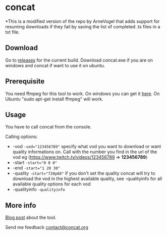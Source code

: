 # concat
*This is a modified version of the repo by ArneVogel that adds support for resuming downloads if they fail by saving the list of completed .ts files in a txt file. 

## Download
Go to [releases](https://github.com/ArneVogel/concat/releases) for the current build. Download concat.exe if you are on windows and concat if want to use it on ubuntu.

## Prerequisite
You need ffmpeg for this tool to work. On windows you can get it [here](https://www.ffmpeg.org/download.html). 
On Ubuntu "sudo apt-get install ffmpeg" will work.

## Usage

You have to call concat from the console.

Calling options:
+ -vod `-vod="123456789"` specify what vod you want to download or want quality informations on. Call with the number you find in the url of the vod eg (https://www.twitch.tv/videos/123456789 => __123456789__)
+ -start `-start="0 0 0"`
+ -end `-start="1 20 30"`
+ -quality `-start="720p60"` if you don't set the quality concat will try to download the vod in the highest available quality, see -qualityinfo for all available quality options for each vod
+ -qualityinfo `-qualityinfo`


## More info
[Blog post](https://www.arnevogel.com/standalone-concat-version/) about the tool.

Send me feedback contact@concat.org
